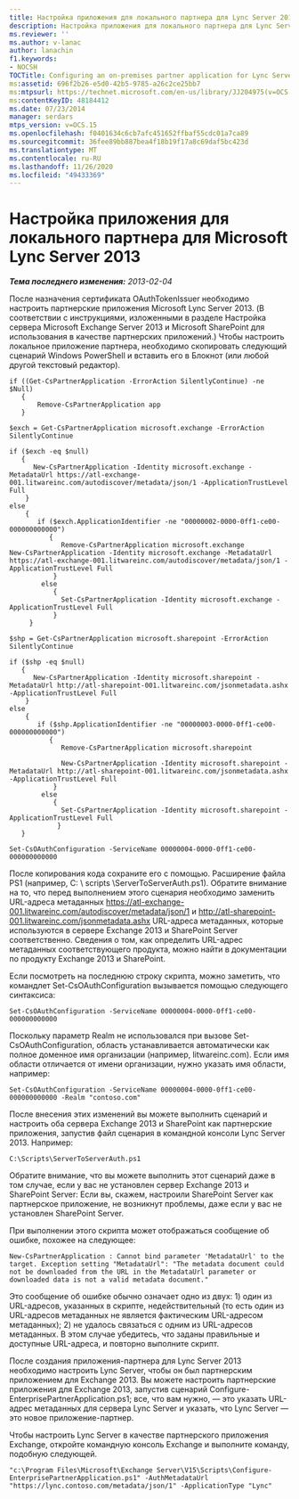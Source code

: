 ```yaml
---
title: Настройка приложения для локального партнера для Lync Server 2013
description: Настройка приложения для локального партнера для Lync Server 2013.
ms.reviewer: ''
ms.author: v-lanac
author: lanachin
f1.keywords:
- NOCSH
TOCTitle: Configuring an on-premises partner application for Lync Server 2013
ms:assetid: 696f2b26-e5d0-42b5-9785-a26c2ce25bb7
ms:mtpsurl: https://technet.microsoft.com/en-us/library/JJ204975(v=OCS.15)
ms:contentKeyID: 48184412
ms.date: 07/23/2014
manager: serdars
mtps_version: v=OCS.15
ms.openlocfilehash: f0401634c6cb7afc451652ffbaf55cdc01a7ca89
ms.sourcegitcommit: 36fee89bb887bea4f18b19f17a8c69daf5bc423d
ms.translationtype: MT
ms.contentlocale: ru-RU
ms.lasthandoff: 11/26/2020
ms.locfileid: "49433369"
---
```

# <a name="configuring-an-on-premises-partner-application-for-microsoft-lync-server-2013"></a>Настройка приложения для локального партнера для Microsoft Lync Server 2013

<div data-xmlns="http://www.w3.org/1999/xhtml">

<div class="topic" data-xmlns="http://www.w3.org/1999/xhtml" data-msxsl="urn:schemas-microsoft-com:xslt" data-cs="https://msdn.microsoft.com/">

<div data-asp="https://msdn2.microsoft.com/asp">



</div>

<div id="mainSection">

<div id="mainBody">

<span> </span>

_**Тема последнего изменения:** 2013-02-04_

После назначения сертификата OAuthTokenIssuer необходимо настроить партнерские приложения Microsoft Lync Server 2013. (В соответствии с инструкциями, изложенными в разделе Настройка сервера Microsoft Exchange Server 2013 и Microsoft SharePoint для использования в качестве партнерских приложений.) Чтобы настроить локальное приложение партнера, необходимо скопировать следующий сценарий Windows PowerShell и вставить его в Блокнот (или любой другой текстовый редактор).

    if ((Get-CsPartnerApplication -ErrorAction SilentlyContinue) -ne $Null)
       {
           Remove-CsPartnerApplication app
       }
    
    $exch = Get-CsPartnerApplication microsoft.exchange -ErrorAction SilentlyContinue
            
    if ($exch -eq $null)
       {
          New-CsPartnerApplication -Identity microsoft.exchange -MetadataUrl https://atl-exchange-001.litwareinc.com/autodiscover/metadata/json/1 -ApplicationTrustLevel Full 
        }
    else
        {
           if ($exch.ApplicationIdentifier -ne "00000002-0000-0ff1-ce00-000000000000")
              {
                 Remove-CsPartnerApplication microsoft.exchange
    New-CsPartnerApplication -Identity microsoft.exchange -MetadataUrl https://atl-exchange-001.litwareinc.com/autodiscover/metadata/json/1 -ApplicationTrustLevel Full 
               }
            else
               {
                 Set-CsPartnerApplication -Identity microsoft.exchange -ApplicationTrustLevel Full 
               }
         }
    
    $shp = Get-CsPartnerApplication microsoft.sharepoint -ErrorAction SilentlyContinue
            
    if ($shp -eq $null)
       {
          New-CsPartnerApplication -Identity microsoft.sharepoint -MetadataUrl http://atl-sharepoint-001.litwareinc.com/jsonmetadata.ashx -ApplicationTrustLevel Full 
        }
    else
        {
           if ($shp.ApplicationIdentifier -ne "00000003-0000-0ff1-ce00-000000000000")
              {
                 Remove-CsPartnerApplication microsoft.sharepoint
      
                 New-CsPartnerApplication -Identity microsoft.sharepoint -MetadataUrl http://atl-sharepoint-001.litwareinc.com/jsonmetadata.ashx -ApplicationTrustLevel Full 
               }
            else
               {
                 Set-CsPartnerApplication -Identity microsoft.sharepoint -ApplicationTrustLevel Full 
                }
       }
    
    Set-CsOAuthConfiguration -ServiceName 00000004-0000-0ff1-ce00-000000000000

После копирования кода сохраните его с помощью. Расширение файла PS1 (например, C: \\ scripts \\ServerToServerAuth.ps1). Обратите внимание на то, что перед выполнением этого сценария необходимо заменить URL-адреса метаданных https://atl-exchange-001.litwareinc.com/autodiscover/metadata/json/1 и http://atl-sharepoint-001.litwareinc.com/jsonmetadata.ashx URL-адреса метаданных, которые используются в сервере Exchange 2013 и SharePoint Server соответственно. Сведения о том, как определить URL-адрес метаданных соответствующего продукта, можно найти в документации по продукту Exchange 2013 и SharePoint.

Если посмотреть на последнюю строку скрипта, можно заметить, что командлет Set-CsOAuthConfiguration вызывается помощью следующего синтаксиса:

    Set-CsOAuthConfiguration -ServiceName 00000004-0000-0ff1-ce00-000000000000

Поскольку параметр Realm не использовался при вызове Set-CsOAuthConfiguration, область устанавливается автоматически как полное доменное имя организации (например, litwareinc.com). Если имя области отличается от имени организации, нужно указать имя области, например:

    Set-CsOAuthConfiguration -ServiceName 00000004-0000-0ff1-ce00-000000000000 -Realm "contoso.com"

После внесения этих изменений вы можете выполнить сценарий и настроить оба сервера Exchange 2013 и SharePoint как партнерские приложения, запустив файл сценария в командной консоли Lync Server 2013. Например:

    C:\Scripts\ServerToServerAuth.ps1

Обратите внимание, что вы можете выполнить этот сценарий даже в том случае, если у вас не установлен сервер Exchange 2013 и SharePoint Server: Если вы, скажем, настроили SharePoint Server как партнерское приложение, не возникнут проблемы, даже если у вас не установлен SharePoint Server.

При выполнении этого скрипта может отображаться сообщение об ошибке, похожее на следующее:

    New-CsPartnerApplication : Cannot bind parameter 'MetadataUrl' to the target. Exception setting "MetadataUrl": "The metadata document could not be downloaded from the URL in the MetadataUrl parameter or downloaded data is not a valid metadata document."

Это сообщение об ошибке обычно означает одно из двух: 1) один из URL-адресов, указанных в скрипте, недействительный (то есть один из URL-адресов метаданных не является фактическим URL-адресом метаданных); 2) не удалось связаться с одним из URL-адресов метаданных. В этом случае убедитесь, что заданы правильные и доступные URL-адреса, и повторно выполните скрипт.

После создания приложения-партнера для Lync Server 2013 необходимо настроить Lync Server, чтобы он был партнерским приложением для Exchange 2013. Вы можете настроить партнерские приложения для Exchange 2013, запустив сценарий Configure-EnterprisePartnerApplication.ps1; все, что вам нужно, — это указать URL-адрес метаданных для сервера Lync Server и указать, что Lync Server — это новое приложение-партнер.

Чтобы настроить Lync Server в качестве партнерского приложения Exchange, откройте командную консоль Exchange и выполните команду, подобную следующей.

    "c:\Program Files\Microsoft\Exchange Server\V15\Scripts\Configure-EnterprisePartnerApplication.ps1" -AuthMetadataUrl "https://lync.contoso.com/metadata/json/1" -ApplicationType "Lync"

</div>

<span> </span>

</div>

</div>

</div>

